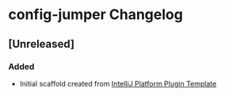 <!-- Keep a Changelog guide -> https://keepachangelog.com -->

# config-jumper Changelog

## [Unreleased]
### Added
- Initial scaffold created from [IntelliJ Platform Plugin Template](https://github.com/JetBrains/intellij-platform-plugin-template)
